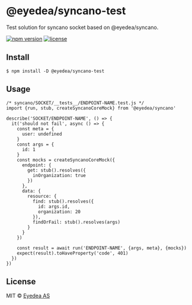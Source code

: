 # @eyedea/syncano-test

Test solution for syncano socket based on @eyedea/syncano.

[![npm version](https://img.shields.io/npm/v/@eyedea/syncano-test.svg)](https://www.npmjs.com/package/@eyedea/syncano-test)
[![license](https://img.shields.io/github/license/eyedea-io/syncano-test.svg)](https://github.com/eyedea-io/syncano-test/blob/master/LICENSE)

## Install

```
$ npm install -D @eyedea/syncano-test
```

## Usage

```tsx
/* syncano/SOCKET/__tests__/ENDPOINT-NAME.test.js */
import {run, stub, createSyncanoCoreMock} from '@eyedea/syncano'

describe('SOCKET/ENDPOINT-NAME', () => {
  it('should not fail', async () => {
    const meta = {
      user: undefined
    }
    const args = {
      id: 1
    }
    const mocks = createSyncanoCoreMock({
      endpoint: {
        get: stub().resolves({
          inOrganization: true
        })
      },
      data: {
        resource: {
          find: stub().resolves({
            id: args.id,
            organization: 20
          }),
          findOrFail: stub().resolves(args)
        }
      }
    })

    const result = await run('ENDPOINT-NAME', {args, meta}, {mocks})
    expect(result).toHaveProperty('code', 401)
  })
})
```

## License

MIT © <a href="https://eyedea.io">Eyedea AS</a>
